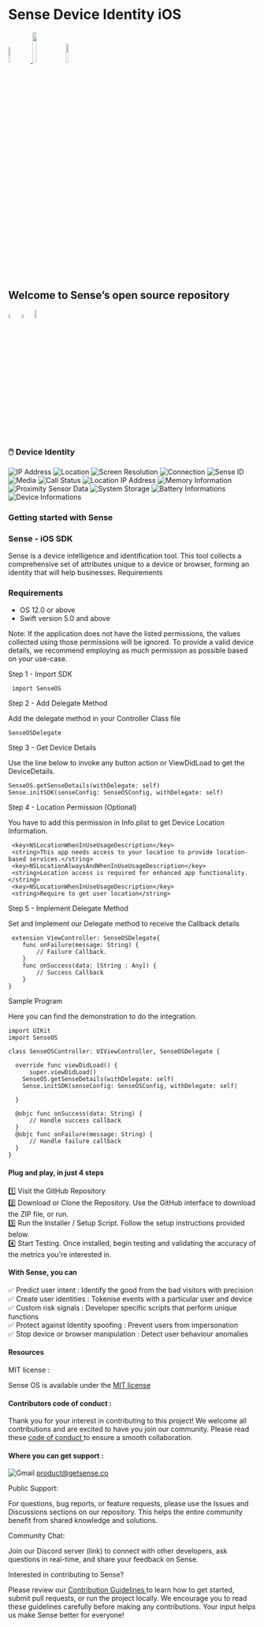<h1>Sense Device Identity iOS</h1>

<p width="100%">
    <a href="https://github.com/sense-opensource/sense-device-identity-ios/blob/main/LICENSE">
        <img width="9%" src="https://custom-icon-badges.demolab.com/github/license/denvercoder1/custom-icon-badges?logo=law">
    </a>
    <img width="12.6%" src="https://badge-generator.vercel.app/api?icon=Github&label=Last%20Commit&status=May&color=6941C6"/> 
    <a href="https://discord.gg/hzNHTpwt">
        <img width="10%" src="https://badge-generator.vercel.app/api?icon=Discord&label=Discord&status=Live&color=6941C6"> 
    </a>
</p>

<h2>Welcome to Sense’s open source repository</h2>

<p width="100%">  
<img width="4.5%" src="https://custom-icon-badges.demolab.com/badge/Fork-orange.svg?logo=fork"> <img width="4.5%" src="https://custom-icon-badges.demolab.com/badge/Star-yellow.svg?logo=star"> <img width="6.5%" src="https://custom-icon-badges.demolab.com/badge/Commit-green.svg?logo=git-commit&logoColor=fff"> 
</p>

### 🖱️ Device Identity

![IP Address](https://img.shields.io/badge/IP_Address-blue)
![Location](https://img.shields.io/badge/Location-green)
![Screen Resolution](https://img.shields.io/badge/Screen_Resolution-orange)
![Connection](https://img.shields.io/badge/Connection-purple)
![Sense ID](https://img.shields.io/badge/Sense_ID-blue)
![Media](https://img.shields.io/badge/Media-green)
![Call Status](https://img.shields.io/badge/Call_Status-orange)
![Location IP Address](https://img.shields.io/badge/Location_IP_Address-purple)
![Memory Information](https://img.shields.io/badge/Memory_Information-blue)
![Proximity Sensor Data](https://img.shields.io/badge/Proximity_Sensor_Data-green)
![System Storage](https://img.shields.io/badge/System_Storage-orange)
![Battery Informations](https://img.shields.io/badge/Battery_Informations-purple)
![Device Informations](https://img.shields.io/badge/Device_Informations-green)


<h3>Getting started with Sense </h3>

<h3>Sense - iOS SDK</h3>

Sense is a device intelligence and identification tool. This tool collects a comprehensive set of attributes unique to a device or browser, forming an identity that will help businesses.
Requirements


<h3>Requirements</h3>

* OS 12.0 or above
* Swift version 5.0 and above

Note: If the application does not have the listed permissions, the values collected using those permissions will be ignored. To provide a valid device details, we recommend employing as much permission as possible based on your use-case.

Step 1 - Import SDK

```
 import SenseOS
````
Step 2 - Add Delegate Method

Add the delegate method in your Controller Class file
````
SenseOSDelegate
````

Step 3 - Get Device Details

Use the line below to invoke any button action or ViewDidLoad to get the DeviceDetails.

```
SenseOS.getSenseDetails(withDelegate: self)
Sense.initSDK(senseConfig: SenseOSConfig, withDelegate: self)
```

Step 4 - Location Permission (Optional)

You have to add this permission in Info.plist to get Device Location Information.

```
 <key>NSLocationWhenInUseUsageDescription</key>
 <string>This app needs access to your location to provide location-based services.</string>
 <key>NSLocationAlwaysAndWhenInUseUsageDescription</key>
 <string>Location access is required for enhanced app functionality.</string>
 <key>NSLocationWhenInUseUsageDescription</key>
 <string>Require to get user location</string>

```

Step 5 - Implement Delegate Method

Set and Implement our Delegate method to receive the Callback details

```
 extension ViewController: SenseOSDelegate{
    func onFailure(message: String) {
        // Failure Callback.
    }
    func onSuccess(data: [String : Any]) {
        // Success Callback
    }
}

```

Sample Program

Here you can find the demonstration to do the integration.

```
import UIKit
import SenseOS

class SenseOSController: UIViewController, SenseOSDelegate {

  override func viewDidLoad() {
      super.viewDidLoad()
	SenseOS.getSenseDetails(withDelegate: self)
	Sense.initSDK(senseConfig: SenseOSConfig, withDelegate: self)
      
  }

  @objc func onSuccess(data: String) {     
      // Handle success callback
  }
  @objc func onFailure(message: String) {
      // Handle failure callback
  }
}

``` 

<h4>Plug and play, in just 4 steps</h3>  

1️⃣ Visit the GitHub Repository</br>
2️⃣ Download or Clone the Repository. Use the GitHub interface to download the ZIP file, or run.</br>
3️⃣ Run the Installer / Setup Script. Follow the setup instructions provided below.</br>
4️⃣ Start Testing. Once installed, begin testing and validating the accuracy of the metrics you're interested in.</br>

<h4>With Sense, you can</h4>  

✅ Predict user intent : Identify the good from the bad visitors with precision  
✅ Create user identities : Tokenise events with a particular user and device  
✅ Custom risk signals : Developer specific scripts that perform unique functions  
✅ Protect against Identity spoofing : Prevent users from impersonation  
✅ Stop device or browser manipulation : Detect user behaviour anomalies 

<h4>Resources</h4> 

MIT license : 

Sense OS is available under the <a href="https://github.com/sense-opensource/sense-device-identity-ios/blob/main/LICENSE"> MIT license </a>

#### Contributors code of conduct : 

Thank you for your interest in contributing to this project! We welcome all contributions and are excited to have you join our community. Please read these <a href="https://github.com/sense-opensource/sense-device-identity-ios/blob/main/code_of_conduct.md"> code of conduct </a> to ensure a smooth collaboration.

#### Where you can get support :     
![Gmail](https://img.shields.io/badge/Gmail-D14836?logo=gmail&logoColor=white)       product@getsense.co 

Public Support:

For questions, bug reports, or feature requests, please use the Issues and Discussions sections on our repository. This helps the entire community benefit from shared knowledge and solutions.

Community Chat:

Join our Discord server (link) to connect with other developers, ask questions in real-time, and share your feedback on Sense.

Interested in contributing to Sense?

Please review our <a href="https://github.com/sense-opensource/sense-device-identity-ios/blob/main/CONTRIBUTING.md"> Contribution Guidelines </a> to learn how to get started, submit pull requests, or run the project locally. We encourage you to read these guidelines carefully before making any contributions. Your input helps us make Sense better for everyone!
